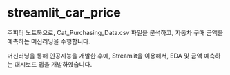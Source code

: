 # streamlit_car_price

주피터 노트북으로, Cat_Purchasing_Data.csv 파일을 분석하고, 자동차 구매 금액을 예측하는 머신러닝을 수행합니다.

머신러닝을 통해 인공지능을 개발한 후에, Streamlit을 이용해서, EDA 및 금액 예측하는 대시보드 앱을 개발하였습니다.


